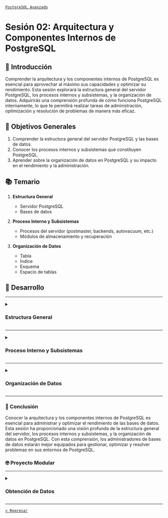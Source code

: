[`PostgreSQL Avanzado`](../README.md)

# Sesión 02: Arquitectura y Componentes Internos de PostgreSQL

## 🌿 Introducción

Comprender la arquitectura y los componentes internos de PostgreSQL es esencial para aprovechar al máximo sus capacidades y optimizar su rendimiento. Esta sesión explorará la estructura general del servidor PostgreSQL, los procesos internos y subsistemas, y la organización de datos. Adquirirás una comprensión profunda de cómo funciona PostgreSQL internamente, lo que te permitirá realizar tareas de administración, optimización y resolución de problemas de manera más eficaz.

## 🎯 Objetivos Generales

1. Comprender la estructura general del servidor PostgreSQL y las bases de datos.
2. Conocer los procesos internos y subsistemas que constituyen PostgreSQL.
3. Aprender sobre la organización de datos en PostgreSQL y su impacto en el rendimiento y la administración.

## 📚 Temario

1. **Estructura General**
      - Servidor PostgreSQL
      - Bases de datos

2. **Proceso Interno y Subsistemas**
      - Procesos del servidor (postmaster, backends, autovacuum, etc.)
      - Módulos de almacenamiento y recuperación

3. **Organización de Datos**
      - Tabla
      - Índice
      - Esquema
      - Espacio de tablas

## 🚀 Desarrollo

---

<details><summary><h3>Estructura General</h3></summary>
<br/>

#### Servidor PostgreSQL

El servidor PostgreSQL es el núcleo del sistema de gestión de bases de datos. Comprender su estructura general es crucial para administrar y optimizar PostgreSQL.

- **Componentes del Servidor**: 
  - PostgreSQL se compone de un conjunto de procesos del servidor que se encargan de aceptar conexiones, ejecutar consultas y realizar tareas de mantenimiento.
  - **Postmaster**: El proceso principal del servidor que inicia y gestiona otros procesos de PostgreSQL.

#### Bases de Datos

En PostgreSQL, una instancia del servidor puede contener múltiples bases de datos, cada una con sus propios esquemas y datos.

- **Instancia y Bases de Datos**: 
  - Una instancia de PostgreSQL puede alojar múltiples bases de datos independientes.
  - Cada base de datos tiene su propio conjunto de esquemas, tablas, índices y otros objetos.


<br/>
</details>

---

<details><summary><h3>Proceso Interno y Subsistemas</h3></summary>
<br/>

#### Procesos del Servidor (postmaster, backends, autovacuum, etc.)

PostgreSQL utiliza varios procesos internos para manejar las operaciones del servidor y mantener la base de datos en funcionamiento óptimo.

- **Postmaster**: Proceso principal que gestiona la creación de otros procesos y maneja las conexiones de los clientes.
- **Backends**: Procesos de servidor dedicados a manejar conexiones individuales de clientes.
- **Autovacuum**: Proceso que automatiza la tarea de VACUUM para mantener la base de datos optimizada.

#### Módulos de Almacenamiento y Recuperación

PostgreSQL tiene subsistemas dedicados al almacenamiento y recuperación de datos, garantizando la integridad y eficiencia del acceso a los datos.

- **WAL (Write-Ahead Logging)**: Mecanismo que asegura la durabilidad y recuperación de transacciones.
- **Sistema de Archivos**: PostgreSQL utiliza el sistema de archivos del sistema operativo para almacenar datos.
- **Subsistema de Recuperación**: Módulo encargado de la recuperación de datos en caso de fallos.



<br/>
</details>

---

<details><summary><h3>Organización de Datos</h3></summary>
<br/>

#### Tabla

Las tablas son el componente básico del almacenamiento de datos en PostgreSQL. Comprender su estructura y funcionamiento es fundamental para la administración y optimización.

- **Filas y Columnas**: Cada tabla está compuesta por filas (registros) y columnas (atributos).
- **Particionamiento de Tablas**: Técnica para dividir tablas grandes en partes más manejables y mejorar el rendimiento.

#### Índice

Los índices son estructuras de datos que mejoran la velocidad de acceso a los datos. Conocer cómo funcionan y cómo se administran 

- **Tipos de Índices**: B-tree, Hash, GiST, GIN, entre otros.
- **Mantenimiento de Índices**: Operaciones de REINDEX y VACUUM para mantener índices eficientes.

#### Esquema

Los esquemas proporcionan una forma de organizar y agrupar objetos de base de datos. Comprender su uso y gestión es importante para la administración de bases de datos complejas.

- **Definición de Esquemas**: Espacios de nombres que contienen tablas, vistas, índices y otros objetos.
- **Gestión de Esquemas**: Creación, modificación y eliminación de esquemas.

#### Espacio de Tablas

Los espacios de tablas permiten a los administradores de bases de datos definir ubicaciones específicas en el sistema de archivos para almacenar datos.

- **Definición de Espacios de Tablas**: Áreas en el sistema de archivos donde se almacenan objetos de base de datos.
- **Gestión de Espacios de Tablas**: Crear, modificar y eliminar espacios de tablas.


<br/>
</details>

---

### 💯 Conclusión

Conocer la arquitectura y los componentes internos de PostgreSQL es esencial para administrar y optimizar el rendimiento de las bases de datos. Esta sesión ha proporcionado una visión profunda de la estructura general del servidor, los procesos internos y subsistemas, y la organización de datos en PostgreSQL. Con esta comprensión, los administradores de bases de datos estarán mejor equipados para gestionar, optimizar y resolver problemas en sus entornos de PostgreSQL.

### 🤓 Proyecto Modular

---

<details><summary><h3>Obtención de Datos</h3></summary>
<br/>

Con el fin de que puedas poner todo tu conocimiento en práctica a lo largo de este módulo se realizarán distintas actividades que te permitirán ir construyendo un proyecto de manera progresiva y de manera guiada por los expertos. Este proyecto será el entregable final de todo del módulo y se dividirá en las siguientes etapas:

- [x] Creación de un repositorio   
- [ ] Obtención de datos   
- [ ] Configuración del entorno SQL   
- [ ] Diseño de la base de datos
- [ ] Gestión de usuarios
- [ ] Creando una copia de seguridad
- [ ] Optimizando consultas
- [ ] Preparando un proceso de réplica y alta disponibilidad
- [ ] Preparando el monitoreo
- [ ] Migración de datos
- [ ] Presentación del proyecto

---
 
#### :dart: Avance del Proyecto 2/10: Obtención de Datos

En esta segunda sesión te orientaremos en la obtención de datos para tu proyecto, con el fin de que puedas experimentar con algunas de las principales características de PostgreSQL.  

⏰ Tiempo estimado: *60 minutos*

1. Puedes trabajar en una amplia variedad de proyectos que aborden probemas del mundo real. Basado en esto te damos algunas ideas de proyectos, puedes adaptarlos a tus intereses.

   - Sistema de Gestión de Hospitales
   - Plataforma de E-commerce
   - Red Social para Profesionales
   - Gestión de Reservas de Hoteles
   - Sistema de Inventario para Tiendas
   - Portal de Publicación de Artículos Científicos
   - Aplicación de Seguimiento de Fitness
   - Sistema de Gestión de Proyectos
   - Base de Datos para una Biblioteca
   - Aplicación de Encuestas y Análisis de Datos
   - Sistema de Gestión de Empleados
   - Plataforma de Cursos Online
   - Sistema de Seguimiento de Ventas y Clientes
   - Portal de Noticias con Gestión de Usuarios
   - Aplicación de Gestión de Finanzas Personales
   - Sistema de Reservas de Restaurantes
   - Gestión de Eventos y Conferencias
   - Aplicación de Seguimiento de Tareas y Productividad
   - Sistema de Gestión de Flotas de Vehículos
   - Plataforma de Crowdfunding

2. Las ideas del punto anterior son el objetivo final del módulo. La idea es que puedas modelar la base de datos que usarás en tu proyecto.

3. Existen varias fuentes de datos de donde puedes extraer datos de manera gratuita. También puedes usar conjuntos de datos que tengas de tu trabajo o algún proyecto personal. Te recomendamos las siguientes plataformas:

   - https://www.kaggle.com/
   - https://datos.cdmx.gob.mx/
   - https://datos.gob.mx/
   - https://datos.bancomundial.org/

4. Como sugerencia busca conjuntos de datos que tengan una amplia gama de registros, no te quedes con conjuntos pequeños.


</details>

---

[`< Regresar`](../README.md)

